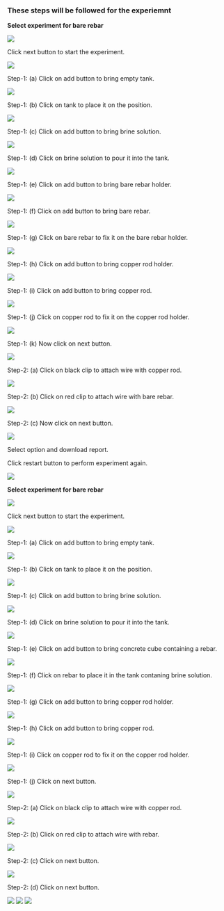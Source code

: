 ### These steps will be followed for the experiemnt

<!-- **PRE EXPERIMENT TASK**

1) What is non-destructive evaluation (NDE)?<br>
2) What is structure health monitoring (SHM) and why it is necessary to
do SHM?<br>
3) What is EMI technique and piezo sensors?<br>
4) What is the mechanism of chloride induced corrosion?<br>
5) What components are needed for accelerating corrosion in laboratory?<br> -->


**Select experiment for bare rebar**

<img src="images/pr1.png">

Click next button to start the experiment.

<img src="images/pr2.png">

Step-1: (a) Click on add button to bring empty tank.

<img src="images/pr3.png">

Step-1: (b) Click on tank to place it on the position.

<img src="images/pr4.png">

Step-1: (c) Click on add button to bring brine solution.

<img src="images/pr5.png">

Step-1: (d) Click on brine solution to pour it into the tank.

<img src="images/pr6.png">

Step-1: (e) Click on add button to bring bare rebar holder.

<img src="images/pr7.png">

Step-1: (f) Click on add button to bring bare rebar.

<img src="images/pr8.png">

Step-1: (g) Click on bare rebar to fix it on the bare rebar holder.

<img src="images/pr9.png">

Step-1: (h) Click on add button to bring copper rod holder.

<img src="images/pr10.png">

Step-1: (i) Click on add button to bring copper rod.

<img src="images/pr11.png">

Step-1: (j) Click on copper rod to fix it on the copper rod holder.

<img src="images/pr12.png">

Step-1: (k) Now click on next button.

<img src="images/pr13.png">

Step-2: (a) Click on black clip to attach wire with copper rod.

<img src="images/pr14.png">

Step-2: (b) Click on red clip to attach wire with bare rebar.

<img src="images/pr15.png">

Step-2: (c) Now click on next button.

<img src="images/pr16.png">

Select option and download report.

Click restart button to perform experiment again.

<img src="images/pr17.png">

**Select experiment for bare rebar**

<img src="images/pr18.png">

Click next button to start the experiment.

<img src="images/pr19.png">

Step-1: (a) Click on add button to bring empty tank.

<img src="images/pr20.png">

Step-1: (b) Click on tank to place it on the position.

<img src="images/pr21.png">

Step-1: (c) Click on add button to bring brine solution.

<img src="images/pr22.png">

Step-1: (d)  Click on brine solution to pour it into the tank.

<img src="images/pr23.png">

Step-1: (e) Click on add button to bring concrete cube containing a rebar.

<img src="images/pr24.png">

Step-1: (f) Click on rebar to place it in the tank contaning brine solution.

<img src="images/pr25.png">

Step-1: (g) Click on add button to bring copper rod holder.

<img src="images/pr26.png">

Step-1: (h) Click on add button to bring copper rod.

<img src="images/pr27.png">

Step-1: (i) Click on copper rod to fix it on the copper rod holder.

<img src="images/pr28.png">

Step-1: (j) Click on next button.

<img src="images/pr29.png">

Step-2: (a) Click on black clip to attach wire with copper rod.

<img src="images/pr30.png">

Step-2: (b) Click on red clip to attach wire with rebar.

<img src="images/pr31.png">

Step-2: (c) Click on next button.

<img src="images/pr32.png">

Step-2: (d) Click on next button.

<img src="images/pr33.png">

<img src="images/pr34.png">

<img src="images/pr35.png">

<!-- **POST EXPERIMENT TASK**

1) Plot graph comparing signatures for pristine and corroded bare and
embedded rebars?<br>
2) Obtain root mean square deviation (RMSD) of signatures for bare and
embedded rebars in pristine and corroded conditions?<br>
3) How can the results of laboratory tests be applied to real field?<br> -->
